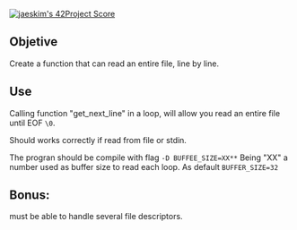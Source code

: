 [![jaeskim's 42Project Score](https://badge42.herokuapp.com/api/project/mrubio/get_next_line)](https://github.com/JaeSeoKim/badge42)

## Objetive

Create a function that can read an entire file, line by line.

## Use

Calling function "get_next_line" in a loop, will allow you read an entire file until EOF `\0`.

Should works correctly if read from file or stdin.

The progran should be compile with flag `-D BUFFEE_SIZE=XX**` Being "XX" a number used as buffer size to read each loop. As default  `BUFFER_SIZE=32`

## **Bonus:**

must be able to handle several file descriptors.
